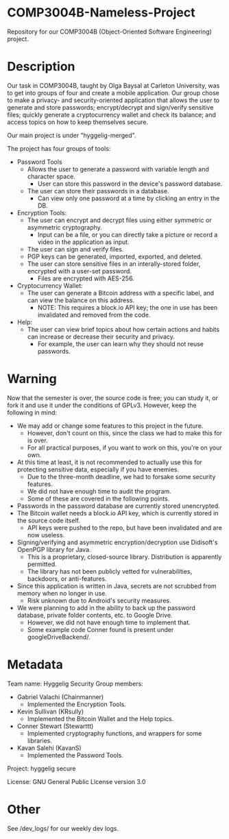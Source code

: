 # COMP3004B-Nameless-Project
Repository for our COMP3004B (Object-Oriented Software Engineering) project.

# Description
Our task in COMP3004B, taught by Olga Baysal at Carleton University, was to get into groups of four and create a mobile application. Our group chose to make a privacy- and security-oriented application that allows the user to generate and store passwords; encrypt/decrypt and sign/verify sensitive files; quickly generate a cryptocurrency wallet and check its balance; and access topics on how to keep themselves secure.

Our main project is under "hyggelig-merged".

The project has four groups of tools:
- Password Tools
  - Allows the user to generate a password with variable length and character space.
    - User can store this password in the device's password database.
  - The user can store their passwords in a database.
    - Can view only one password at a time by clicking an entry in the DB.
- Encryption Tools:
  - The user can encrypt and decrypt files using either symmetric or asymmetric cryptography.
    - Input can be a file, or you can directly take a picture or record a video in the application as input.
  - The user can sign and verify files.
  - PGP keys can be generated, imported, exported, and deleted.
  - The user can store sensitive files in an interally-stored folder, encrypted with a user-set password.
    - Files are encrypted with AES-256.
- Cryptocurrency Wallet:
  - The user can generate a Bitcoin address with a specific label, and can view the balance on this address.
    - NOTE: This requires a block.io API key; the one in use has been invalidated and removed from the code.
- Help:
  - The user can view brief topics about how certain actions and habits can increase or decrease their security and privacy.
    - For example, the user can learn why they should not reuse passwords.

# Warning
Now that the semester is over, the source code is free; you can study it, or fork it and use it under the conditions of GPLv3.
However, keep the following in mind:
- We may add or change some features to this project in the future.
  - However, don't count on this, since the class we had to make this for is over.
  - For all practical purposes, if you want to work on this, you're on your own.
- At this time at least, it is not recommended to actually use this for protecting sensitive data, especially if you have enemies.
  - Due to the three-month deadline, we had to forsake some security features.
  - We did not have enough time to audit the program.
  - Some of these are covered in the following points.
- Passwords in the password database are currently stored unencrypted.
- The Bitcoin wallet needs a block.io API key, which is currently stored in the source code itself.
  - API keys were pushed to the repo, but have been invalidated and are now useless.
- Signing/verifying and asymmetric encryption/decryption use Didisoft's OpenPGP library for Java.
  - This is a proprietary, closed-source library. Distribution is apparently permitted.
  - The library has not been publicly vetted for vulnerabilities, backdoors, or anti-features.
- Since this application is written in Java, secrets are not scrubbed from memory when no longer in use.
  - Risk unknown due to Android's security measures.
- We were planning to add in the ability to back up the password database, private folder contents, etc. to Google Drive.
  - However, we did not have enough time to implement that.
  - Some example code Conner found is present under googleDriveBackend/.

# Metadata
Team name: Hyggelig Security
Group members:
- Gabriel Valachi (Chainmanner)
  - Implemented the Encryption Tools.
- Kevin Sullivan (KRsully)
  - Implemented the Bitcoin Wallet and the Help topics.
- Conner Stewart (Stewarttt)
  - Implemented cryptography functions, and wrappers for some libraries.
- Kavan Salehi (KavanS)
  - Implemented the Password Tools.

Project: hyggelig secure

License: GNU General Public License version 3.0

# Other
See /dev_logs/ for our weekly dev logs.
